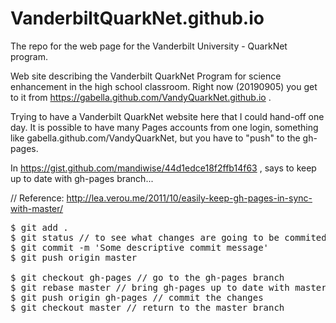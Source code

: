 # VanderbiltQuarkNet.github.io
The repo for the web page for the Vanderbilt University - QuarkNet program.

Web site describing the Vanderbilt QuarkNet Program for science enhancement in the high school classroom.
Right now (20190905) you get to it from https://gabella.github.com/VandyQuarkNet.github.io .

Trying to have a Vanderbilt QuarkNet website here that I could hand-off one day.  It is possible to have many Pages 
accounts from one login, something like gabella.github.com/VandyQuarkNet, but you have to "push" to the gh-pages.

In https://gist.github.com/mandiwise/44d1edce18f2ffb14f63 , says to keep up to date with gh-pages branch...

// Reference: http://lea.verou.me/2011/10/easily-keep-gh-pages-in-sync-with-master/

<pre>
$ git add .
$ git status // to see what changes are going to be commited
$ git commit -m 'Some descriptive commit message'
$ git push origin master

$ git checkout gh-pages // go to the gh-pages branch
$ git rebase master // bring gh-pages up to date with master
$ git push origin gh-pages // commit the changes
$ git checkout master // return to the master branch
</pre>
